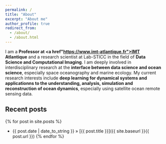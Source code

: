 ```yaml
---
permalink: /
title: "About"
excerpt: "About me"
author_profile: true
redirect_from: 
  - /about/
  - /about.html
---
```


I am a **Professor at <a href"https://www.imt-atlantique.fr">IMT Atlantique</a>** and a research scientist at Lab-STICC in the field of **Data Science and Computational Imaging**. I am deeply involved in interdisciplinary research at the **interface between data science and ocean science**, especially space oceanography and marine ecology. My current research interests include **deep learning for dynamical systems and applicationns to the understanding, analysis, simulation and reconstruction of ocean dynamics**, especially using satellite ocean remote sensing data.


## Recent posts
{% for post in site.posts %}
   - {{ post.date | date_to_string }} » [{{ post.title }}]({{ site.baseurl }}{{ post.url }})
{% endfor %}

